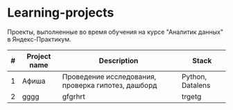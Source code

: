 # Learning-projects
Проекты, выполненные во время обучения на курсе "Аналитик данных" в Яндекс-Практикум.

| # | Project name | Description | Stack |
| - | ---- | ----------- | ----- |
| 1 | Афиша | Проведение исследования, проверка гипотез, дашборд | Python, Datalens |
| 2 | gggg | gfgrhrt| trgetg |
